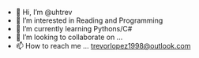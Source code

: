 - 👋 Hi, I’m @uhtrev
- 👀 I’m interested in Reading and Programming
- 🌱 I’m currently learning Pythons/C#
- 💞️ I’m looking to collaborate on ...
- 📫 How to reach me ... trevorlopez1998@outlook.com

<!---
uhtrev/uhtrev is a ✨ special ✨ repository because its `README.md` (this file) appears on your GitHub profile.
You can click the Preview link to take a look at your changes.
--->
